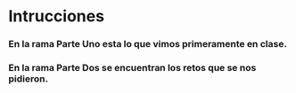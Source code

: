 # Intrucciones

### En la rama Parte Uno esta lo que vimos primeramente en clase.

### En la rama Parte Dos se encuentran los retos que se nos pidieron.

